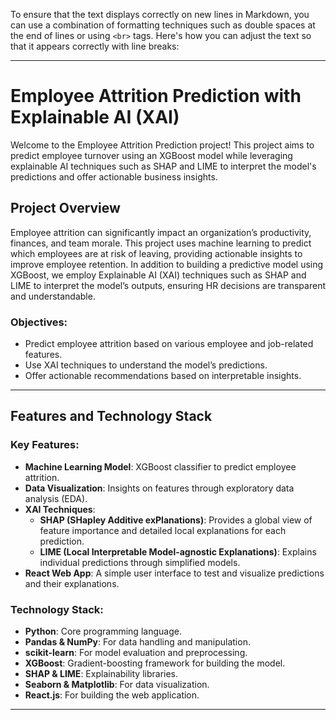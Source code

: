 To ensure that the text displays correctly on new lines in Markdown, you can use a combination of formatting techniques such as double spaces at the end of lines or using `<br>` tags. Here's how you can adjust the text so that it appears correctly with line breaks:

---

# Employee Attrition Prediction with Explainable AI (XAI)

Welcome to the Employee Attrition Prediction project! This project aims to predict employee turnover using an XGBoost model while leveraging explainable AI techniques such as SHAP and LIME to interpret the model's predictions and offer actionable business insights.

## Project Overview  
Employee attrition can significantly impact an organization’s productivity, finances, and team morale. This project uses machine learning to predict which employees are at risk of leaving, providing actionable insights to improve employee retention. In addition to building a predictive model using XGBoost, we employ Explainable AI (XAI) techniques such as SHAP and LIME to interpret the model’s outputs, ensuring HR decisions are transparent and understandable.

### Objectives:  
- Predict employee attrition based on various employee and job-related features.  
- Use XAI techniques to understand the model’s predictions.  
- Offer actionable recommendations based on interpretable insights.  

---

## Features and Technology Stack  

### Key Features:  
- **Machine Learning Model**: XGBoost classifier to predict employee attrition.  
- **Data Visualization**: Insights on features through exploratory data analysis (EDA).  
- **XAI Techniques**:  
  - **SHAP (SHapley Additive exPlanations)**: Provides a global view of feature importance and detailed local explanations for each prediction.  
  - **LIME (Local Interpretable Model-agnostic Explanations)**: Explains individual predictions through simplified models.  
- **React Web App**: A simple user interface to test and visualize predictions and their explanations.  

### Technology Stack:  
- **Python**: Core programming language.  
- **Pandas & NumPy**: For data handling and manipulation.  
- **scikit-learn**: For model evaluation and preprocessing.  
- **XGBoost**: Gradient-boosting framework for building the model.  
- **SHAP & LIME**: Explainability libraries.  
- **Seaborn & Matplotlib**: For data visualization.  
- **React.js**: For building the web application.  

---

